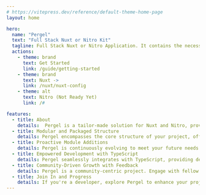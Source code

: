 ```yaml
---
# https://vitepress.dev/reference/default-theme-home-page
layout: home

hero:
  name: "Pergel"
  text: "Full Stack Nuxt or Nitro Kit"
  tagline: Full Stack Nuxt or Nitro Application. It contains the necessary toolkits for a software developer and a fast, clean, tested toolkit.
  actions:
    - theme: brand
      text: Get Started
      link: /guide/getting-started
    - theme: brand
      text: Nuxt ->
      link: /nuxt/nuxt-config
    - theme: alt
      text: Nitro (Not Ready Yet)
      link: /#

features:
  - title: About
    details:  Pergel is a tailor-made solution for Nuxt and Nitro, providing swift project kickstarts and seamless integration of various modules. Named with a Turkish touch, Pergel maximizes the power of TypeScript, streamlining and accelerating your project development process.
  - title: Modular and Packaged Structure
    details: Pergel encompasses the core structure of your project, offering essential modules and packages to kickstart your development journey. This allows you to build the foundational infrastructure for your project with an advanced and modular approach.
  - title: Proactive Module Additions
    details: Pergel is continuously evolving to meet your future needs. We consistently add new modules and packages to keep your projects up-to-date and competitive, ensuring a proactive and future-ready development environment.
  - title: Empowered Development with TypeScript
    details: Pergel seamlessly integrates with TypeScript, providing developers with type safety and the advantages of the compilation process. This results in safer, more readable, and sustainable projects.
  - title: Community-Driven Growth with Feedback
    details: Pergel is a community-centric project. Engage with fellow developers and users to help us make Pergel better and more powerful. Your feedback plays a critical role in making Pergel more user-friendly and functional.
  - title: Join In and Progress
    details: If you're a developer, explore Pergel to enhance your projects. You can also contribute to our community by integrating the structures you use in your projects into Pergel and submitting pull requests.
---
```


